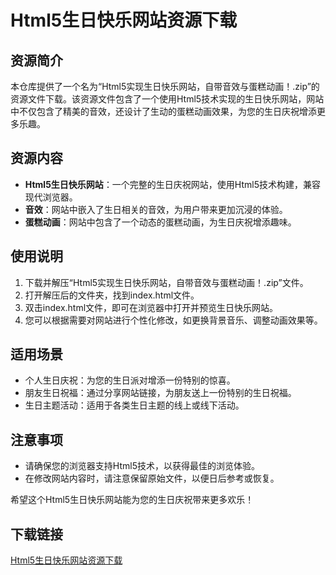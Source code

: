 # Html5生日快乐网站资源下载

## 资源简介

本仓库提供了一个名为“Html5实现生日快乐网站，自带音效与蛋糕动画！.zip”的资源文件下载。该资源文件包含了一个使用Html5技术实现的生日快乐网站，网站中不仅包含了精美的音效，还设计了生动的蛋糕动画效果，为您的生日庆祝增添更多乐趣。

## 资源内容

- **Html5生日快乐网站**：一个完整的生日庆祝网站，使用Html5技术构建，兼容现代浏览器。
- **音效**：网站中嵌入了生日相关的音效，为用户带来更加沉浸的体验。
- **蛋糕动画**：网站中包含了一个动态的蛋糕动画，为生日庆祝增添趣味。

## 使用说明

1. 下载并解压“Html5实现生日快乐网站，自带音效与蛋糕动画！.zip”文件。
2. 打开解压后的文件夹，找到index.html文件。
3. 双击index.html文件，即可在浏览器中打开并预览生日快乐网站。
4. 您可以根据需要对网站进行个性化修改，如更换背景音乐、调整动画效果等。

## 适用场景

- 个人生日庆祝：为您的生日派对增添一份特别的惊喜。
- 朋友生日祝福：通过分享网站链接，为朋友送上一份特别的生日祝福。
- 生日主题活动：适用于各类生日主题的线上或线下活动。

## 注意事项

- 请确保您的浏览器支持Html5技术，以获得最佳的浏览体验。
- 在修改网站内容时，请注意保留原始文件，以便日后参考或恢复。

希望这个Html5生日快乐网站能为您的生日庆祝带来更多欢乐！

## 下载链接

[Html5生日快乐网站资源下载](https://pan.quark.cn/s/c3837a153b64)